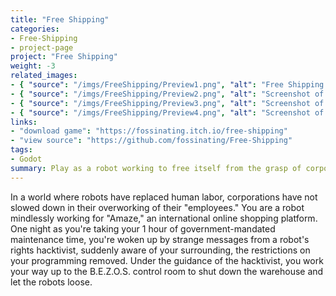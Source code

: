 ```yaml
---
title: "Free Shipping"
categories:
- Free-Shipping
- project-page
project: "Free Shipping"
weight: -3
related_images:
- { "source": "/imgs/FreeShipping/Preview1.png", "alt": "Free Shipping cover image" }
- { "source": "/imgs/FreeShipping/Preview2.png", "alt": "Screenshot of a Free Shipping level"}
- { "source": "/imgs/FreeShipping/Preview3.png", "alt": "Screenshot of a Free Shipping level"}
- { "source": "/imgs/FreeShipping/Preview4.png", "alt": "Screenshot of a Free Shipping level"}
links:
- "download game": "https://fossinating.itch.io/free-shipping"
- "view source": "https://github.com/fossinating/Free-Shipping"
tags:
- Godot
summary: Play as a robot working to free itself from the grasp of corporate control
---
```

In a world where robots have replaced human labor, corporations have not slowed down in their overworking of their "employees." You are a robot mindlessly working for "Amaze," an international online shopping platform. One night as you're taking your 1 hour of government-mandated maintenance time, you're woken up by strange messages from a robot's rights hacktivist, suddenly aware of your surrounding, the restrictions on your programming removed. Under the guidance of the hacktivist, you work your way up to the B.E.Z.O.S. control room to shut down the warehouse and let the robots loose.
